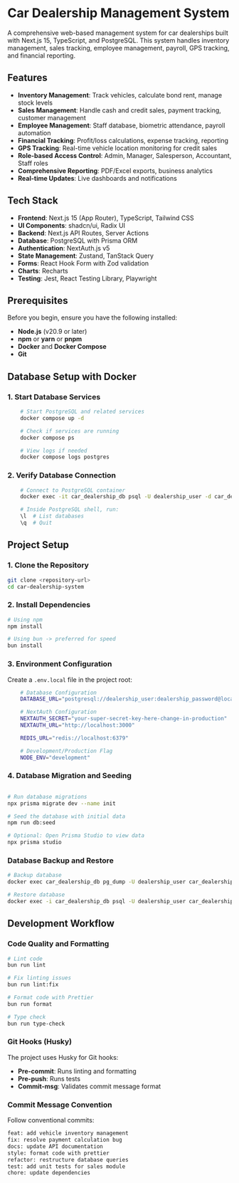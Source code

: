 # Car Dealership Management System

A comprehensive web-based management system for car dealerships built with Next.js 15, TypeScript, and PostgreSQL. This system handles inventory management, sales tracking, employee management, payroll, GPS tracking, and financial reporting.

## Features

- **Inventory Management**: Track vehicles, calculate bond rent, manage stock levels
- **Sales Management**: Handle cash and credit sales, payment tracking, customer management
- **Employee Management**: Staff database, biometric attendance, payroll automation
- **Financial Tracking**: Profit/loss calculations, expense tracking, reporting
- **GPS Tracking**: Real-time vehicle location monitoring for credit sales
- **Role-based Access Control**: Admin, Manager, Salesperson, Accountant, Staff roles
- **Comprehensive Reporting**: PDF/Excel exports, business analytics
- **Real-time Updates**: Live dashboards and notifications

## Tech Stack

- **Frontend**: Next.js 15 (App Router), TypeScript, Tailwind CSS
- **UI Components**: shadcn/ui, Radix UI
- **Backend**: Next.js API Routes, Server Actions
- **Database**: PostgreSQL with Prisma ORM
- **Authentication**: NextAuth.js v5
- **State Management**: Zustand, TanStack Query
- **Forms**: React Hook Form with Zod validation
- **Charts**: Recharts
- **Testing**: Jest, React Testing Library, Playwright

## Prerequisites

Before you begin, ensure you have the following installed:

- **Node.js** (v20.9 or later)
- **npm** or **yarn** or **pnpm**
- **Docker** and **Docker Compose**
- **Git**

## Database Setup with Docker

### 1. Start Database Services

```bash
    # Start PostgreSQL and related services
    docker compose up -d

    # Check if services are running
    docker compose ps

    # View logs if needed
    docker compose logs postgres
```

### 2. Verify Database Connection

```bash
    # Connect to PostgreSQL container
    docker exec -it car_dealership_db psql -U dealership_user -d car_dealership_db

    # Inside PostgreSQL shell, run:
    \l  # List databases
    \q  # Quit
```

## Project Setup

### 1. Clone the Repository

```bash
git clone <repository-url>
cd car-dealership-system
```

### 2. Install Dependencies

```bash
# Using npm
npm install

# Using bun -> preferred for speed
bun install

```

### 3. Environment Configuration

Create a `.env.local` file in the project root:

```bash
    # Database Configuration
    DATABASE_URL="postgresql://dealership_user:dealership_password@localhost:5432/car_dealership_db"

    # NextAuth Configuration
    NEXTAUTH_SECRET="your-super-secret-key-here-change-in-production"
    NEXTAUTH_URL="http://localhost:3000"

    REDIS_URL="redis://localhost:6379"

    # Development/Production Flag
    NODE_ENV="development"
```

### 4. Database Migration and Seeding

```bash

# Run database migrations
npx prisma migrate dev --name init

# Seed the database with initial data
npm run db:seed

# Optional: Open Prisma Studio to view data
npx prisma studio
```

### Database Backup and Restore

```bash
# Backup database
docker exec car_dealership_db pg_dump -U dealership_user car_dealership_db > backup.sql

# Restore database
docker exec -i car_dealership_db psql -U dealership_user car_dealership_db < backup.sql
```

## Development Workflow

### Code Quality and Formatting

```bash
# Lint code
bun run lint

# Fix linting issues
bun run lint:fix

# Format code with Prettier
bun run format

# Type check
bun run type-check
```

### Git Hooks (Husky)

The project uses Husky for Git hooks:

- **Pre-commit**: Runs linting and formatting
- **Pre-push**: Runs tests
- **Commit-msg**: Validates commit message format

### Commit Message Convention

Follow conventional commits:

```bash
feat: add vehicle inventory management
fix: resolve payment calculation bug
docs: update API documentation
style: format code with prettier
refactor: restructure database queries
test: add unit tests for sales module
chore: update dependencies
```
